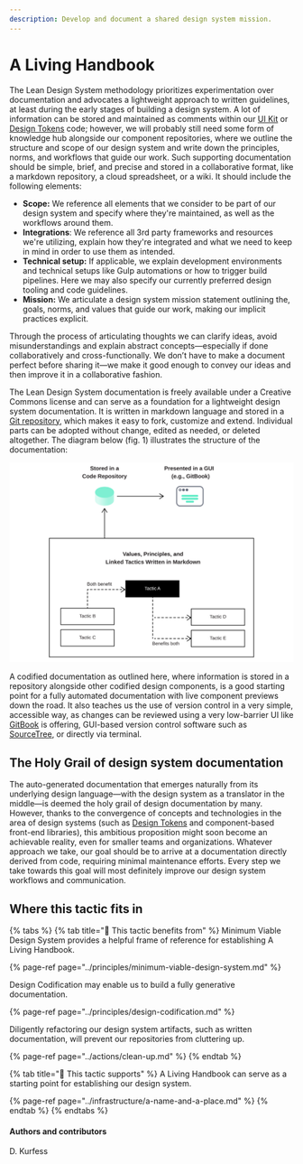 ```yaml
---
description: Develop and document a shared design system mission.
---
```


# A Living Handbook

The Lean Design System methodology prioritizes experimentation over documentation and advocates a lightweight approach to written guidelines, at least during the early stages of building a design system. A lot of information can be stored and maintained as comments within our [UI Kit](ui-kits.md) or [Design Tokens](design-tokens.md) code; however, we will probably still need some form of knowledge hub alongside our component repositories, where we outline the structure and scope of our design system and write down the principles, norms, and workflows that guide our work. Such supporting documentation should be simple, brief, and precise and stored in a collaborative format, like a markdown repository, a cloud spreadsheet, or a wiki. It should include the following elements:

* **Scope:** We reference all elements that we consider to be part of our design system and specify where they're maintained, as well as the workflows around them.
* **Integrations**: We reference all 3rd party frameworks and resources we're utilizing, explain how they're integrated and what we need to keep in mind in order to use them as intended.
* **Technical setup:** If applicable, we explain development environments and technical setups like Gulp automations or how to trigger build pipelines. Here we may also specify our currently preferred design tooling and code guidelines.
* **Mission:** We articulate a design system mission statement outlining the, goals, norms, and values that guide our work, making our implicit practices explicit.

Through the process of articulating thoughts we can clarify ideas, avoid misunderstandings and explain abstract concepts—especially if done collaboratively and cross-functionally. We don’t have to make a document perfect before sharing it—we make it good enough to convey our ideas and then improve it in a collaborative fashion.

The Lean Design System documentation is freely available under a Creative Commons license and can serve as a foundation for a lightweight design system documentation. It is written in markdown language and stored in a [Git repository](https://github.com/1corn/leandesignsystem/tree/main), which makes it easy to fork, customize and extend. Individual parts can be adopted without change, edited as needed, or deleted altogether. The diagram below \(fig. 1\) illustrates the structure of the documentation: 

![Fig. 1: Lean Design System repository structure](../../.gitbook/assets/fig_repo.svg)

A codified documentation as outlined here, where information is stored in a repository alongside other codified design components, is a good starting point for a fully automated documentation with live component previews down the road. It also teaches us the use of version control in a very simple, accessible way, as changes can be reviewed using a very low-barrier UI like [GitBook](https://www.gitbook.com/) is offering, GUI-based version control software such as [SourceTree](https://www.sourcetreeapp.com/), or directly via terminal.

## The Holy Grail of design system documentation

The auto-generated documentation that emerges naturally from its underlying design language—with the design system as a translator in the middle—is deemed the holy grail of design documentation by many. However, thanks to the convergence of concepts and technologies in the area of design systems \(such as [Design Tokens](design-tokens.md) and component-based front-end libraries\), this ambitious proposition might soon become an achievable reality, even for smaller teams and organizations. Whatever approach we take, our goal should be to arrive at a documentation directly derived from code, requiring minimal maintenance efforts. Every step we take towards this goal will most definitely improve our design system workflows and communication.

## Where this tactic fits in

{% tabs %}
{% tab title="🙏  This tactic benefits from" %}
Minimum Viable Design System provides a helpful frame of reference for establishing A Living Handbook.

{% page-ref page="../principles/minimum-viable-design-system.md" %}

Design Codification may enable us to build a fully generative documentation.

{% page-ref page="../principles/design-codification.md" %}

Diligently refactoring our design system artifacts, such as written documentation, will prevent our repositories from cluttering up.

{% page-ref page="../actions/clean-up.md" %}
{% endtab %}

{% tab title="💪  This tactic supports" %}
A Living Handbook can serve as a starting point for establishing our design system.

{% page-ref page="../infrastructure/a-name-and-a-place.md" %}
{% endtab %}
{% endtabs %}

#### Authors and contributors

D. Kurfess

